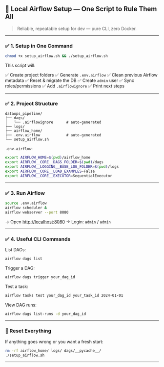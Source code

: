 ## 🚀 Local Airflow Setup — One Script to Rule Them All

> Reliable, repeatable setup for dev — pure CLI, zero Docker.

---

### ✅ 1. Setup in One Command

```bash
chmod +x setup_airflow.sh && ./setup_airflow.sh
```

This script will:

✅ Create project folders
✅ Generate `.env.airflow`
✅ Clean previous Airflow metadata
✅ Reset & migrate the DB
✅ Create `admin` user
✅ Sync roles/permissions
✅ Add `.airflowignore`
✅ Print next steps

---

### ✅ 2. Project Structure

```
dataops_pipeline/
├── dags/
│   └── .airflowignore      # auto-generated
├── logs/
├── airflow_home/
├── .env.airflow            # auto-generated
└── setup_airflow.sh
```

`.env.airflow`:

```bash
export AIRFLOW_HOME=$(pwd)/airflow_home
export AIRFLOW__CORE__DAGS_FOLDER=$(pwd)/dags
export AIRFLOW__LOGGING__BASE_LOG_FOLDER=$(pwd)/logs
export AIRFLOW__CORE__LOAD_EXAMPLES=False
export AIRFLOW__CORE__EXECUTOR=SequentialExecutor
```

---

### ✅ 3. Run Airflow

```bash
source .env.airflow
airflow scheduler &
airflow webserver --port 8080
```

→ Open [http://localhost:8080](http://localhost:8080)
→ Login: `admin` / `admin`

---

### ✅ 4. Useful CLI Commands

List DAGs:

```bash
airflow dags list
```

Trigger a DAG:

```bash
airflow dags trigger your_dag_id
```

Test a task:

```bash
airflow tasks test your_dag_id your_task_id 2024-01-01
```

View DAG runs:

```bash
airflow dags list-runs -d your_dag_id
```

---

### 🧹 Reset Everything

If anything goes wrong or you want a fresh start:

```bash
rm -rf airflow_home/ logs/ dags/__pycache__/
./setup_airflow.sh
```

---
